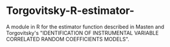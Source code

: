 # Torgovitsky-R-estimator-
A module in R for the estimator function described in Masten and Torgovitsky's "IDENTIFICATION OF INSTRUMENTAL VARIABLE CORRELATED RANDOM COEFFICIENTS MODELS".
